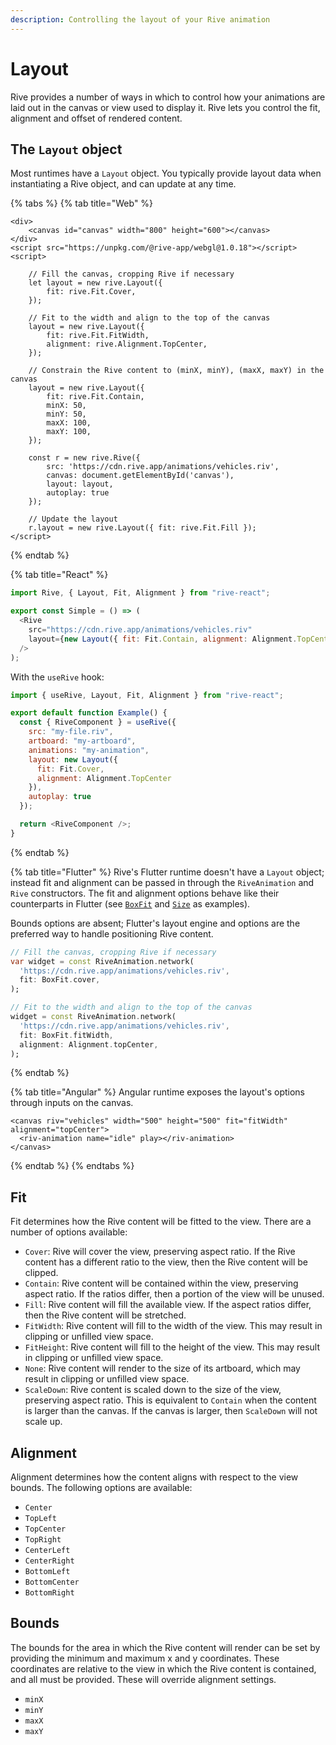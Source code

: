```yaml
---
description: Controlling the layout of your Rive animation
---
```


# Layout

Rive provides a number of ways in which to control how your animations are laid out in the canvas or view used to display it. Rive lets you control the fit, alignment and offset of rendered content.

## The `Layout` object

Most runtimes have a `Layout` object. You typically provide layout data when instantiating a Rive object, and can update at any time.

{% tabs %}
{% tab title="Web" %}

```markup
<div>
    <canvas id="canvas" width="800" height="600"></canvas>
</div>
<script src="https://unpkg.com/@rive-app/webgl@1.0.18"></script>
<script>

    // Fill the canvas, cropping Rive if necessary
    let layout = new rive.Layout({
        fit: rive.Fit.Cover,
    });

    // Fit to the width and align to the top of the canvas
    layout = new rive.Layout({
        fit: rive.Fit.FitWidth,
        alignment: rive.Alignment.TopCenter,
    });

    // Constrain the Rive content to (minX, minY), (maxX, maxY) in the canvas
    layout = new rive.Layout({
        fit: rive.Fit.Contain,
        minX: 50,
        minY: 50,
        maxX: 100,
        maxY: 100,
    });

    const r = new rive.Rive({
        src: 'https://cdn.rive.app/animations/vehicles.riv',
        canvas: document.getElementById('canvas'),
        layout: layout,
        autoplay: true
    });

    // Update the layout
    r.layout = new rive.Layout({ fit: rive.Fit.Fill });
</script>
```

{% endtab %}

{% tab title="React" %}

```javascript
import Rive, { Layout, Fit, Alignment } from "rive-react";

export const Simple = () => (
  <Rive
    src="https://cdn.rive.app/animations/vehicles.riv"
    layout={new Layout({ fit: Fit.Contain, alignment: Alignment.TopCenter })}
  />
);
```

With the `useRive` hook:

```javascript
import { useRive, Layout, Fit, Alignment } from "rive-react";

export default function Example() {
  const { RiveComponent } = useRive({
    src: "my-file.riv",
    artboard: "my-artboard",
    animations: "my-animation",
    layout: new Layout({
      fit: Fit.Cover,
      alignment: Alignment.TopCenter
    }),
    autoplay: true
  });

  return <RiveComponent />;
}
```

{% endtab %}

{% tab title="Flutter" %}
Rive's Flutter runtime doesn't have a `Layout` object; instead fit and alignment can be passed in through the `RiveAnimation` and `Rive` constructors. The fit and alignment options behave like their counterparts in Flutter \(see [`BoxFit`](https://api.flutter.dev/flutter/painting/BoxFit-class.html) and [`Size`](https://api.flutter.dev/flutter/dart-ui/Size-class.html) as examples\).

Bounds options are absent; Flutter's layout engine and options are the preferred way to handle positioning Rive content.

```dart
// Fill the canvas, cropping Rive if necessary
var widget = const RiveAnimation.network(
  'https://cdn.rive.app/animations/vehicles.riv',
  fit: BoxFit.cover,
);

// Fit to the width and align to the top of the canvas
widget = const RiveAnimation.network(
  'https://cdn.rive.app/animations/vehicles.riv',
  fit: BoxFit.fitWidth,
  alignment: Alignment.topCenter,
);
```

{% endtab %}

{% tab title="Angular" %}
Angular runtime exposes the layout's options through inputs on the canvas.

```markup
<canvas riv="vehicles" width="500" height="500" fit="fitWidth" alignment="topCenter">
  <riv-animation name="idle" play></riv-animation>
</canvas>
```

{% endtab %}
{% endtabs %}

## Fit

Fit determines how the Rive content will be fitted to the view. There are a number of options available:

- `Cover`: Rive will cover the view, preserving aspect ratio. If the Rive content has a different ratio to the view, then the Rive content will be clipped.
- `Contain`: Rive content will be contained within the view, preserving aspect ratio. If the ratios differ, then a portion of the view will be unused.
- `Fill`: Rive content will fill the available view. If the aspect ratios differ, then the Rive content will be stretched.
- `FitWidth`: Rive content will fill to the width of the view. This may result in clipping or unfilled view space.
- `FitHeight`: Rive content will fill to the height of the view. This may result in clipping or unfilled view space.
- `None`: Rive content will render to the size of its artboard, which may result in clipping or unfilled view space.
- `ScaleDown`: Rive content is scaled down to the size of the view, preserving aspect ratio. This is equivalent to `Contain` when the content is larger than the canvas. If the canvas is larger, then `ScaleDown` will not scale up.

## Alignment

Alignment determines how the content aligns with respect to the view bounds. The following options are available:

- `Center`
- `TopLeft`
- `TopCenter`
- `TopRight`
- `CenterLeft`
- `CenterRight`
- `BottomLeft`
- `BottomCenter`
- `BottomRight`

## Bounds

The bounds for the area in which the Rive content will render can be set by providing the minimum and maximum x and y coordinates. These coordinates are relative to the view in which the Rive content is contained, and all must be provided. These will override alignment settings.

- `minX`
- `minY`
- `maxX`
- `maxY`
